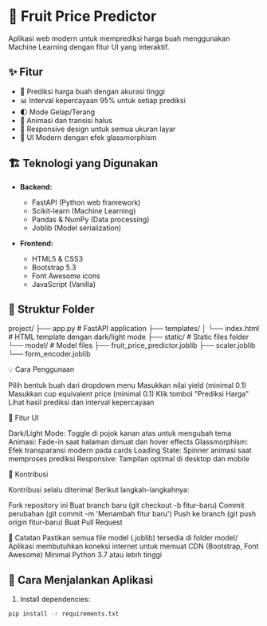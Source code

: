 # 🍎 Fruit Price Predictor

Aplikasi web modern untuk memprediksi harga buah menggunakan Machine Learning dengan fitur UI yang interaktif.

## ✨ Fitur

- 🎯 Prediksi harga buah dengan akurasi tinggi
- 📊 Interval kepercayaan 95% untuk setiap prediksi
- 🌓 Mode Gelap/Terang
- 💫 Animasi dan transisi halus
- 📱 Responsive design untuk semua ukuran layar
- 🎨 UI Modern dengan efek glassmorphism

## 🏗️ Teknologi yang Digunakan

- **Backend:**
  - FastAPI (Python web framework)
  - Scikit-learn (Machine Learning)
  - Pandas & NumPy (Data processing)
  - Joblib (Model serialization)

- **Frontend:**
  - HTML5 & CSS3
  - Bootstrap 5.3
  - Font Awesome icons
  - JavaScript (Vanilla)

## 📁 Struktur Folder

project/ ├── app.py # FastAPI application ├── templates/
│ └── index.html # HTML template dengan dark/light mode ├── static/ # Static files folder └── model/ # Model files ├── fruit_price_predictor.joblib ├── scaler.joblib └── form_encoder.joblib

💡 Cara Penggunaan

Pilih bentuk buah dari dropdown menu
Masukkan nilai yield (minimal 0.1)
Masukkan cup equivalent price (minimal 0.1)
Klik tombol "Prediksi Harga"
Lihat hasil prediksi dan interval kepercayaan

🎨 Fitur UI

Dark/Light Mode: Toggle di pojok kanan atas untuk mengubah tema
Animasi: Fade-in saat halaman dimuat dan hover effects
Glassmorphism: Efek transparansi modern pada cards
Loading State: Spinner animasi saat memproses prediksi
Responsive: Tampilan optimal di desktop dan mobile

🤝 Kontribusi

Kontribusi selalu diterima! Berikut langkah-langkahnya:

Fork repository ini
Buat branch baru (git checkout -b fitur-baru)
Commit perubahan (git commit -m 'Menambah fitur baru')
Push ke branch (git push origin fitur-baru)
Buat Pull Request

📝 Catatan
Pastikan semua file model (.joblib) tersedia di folder model/
Aplikasi membutuhkan koneksi internet untuk memuat CDN (Bootstrap, Font Awesome)
Minimal Python 3.7 atau lebih tinggi

## 🚀 Cara Menjalankan Aplikasi

1. Install dependencies:
```bash
pip install -r requirements.txt

